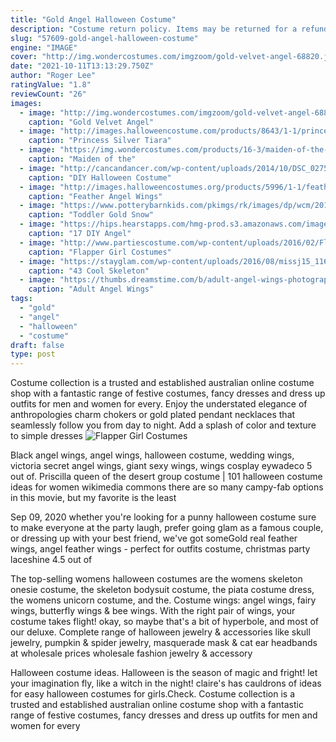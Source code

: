 ```yaml
---
title: "Gold Angel Halloween Costume"
description: "Costume return policy. Items may be returned for a refund within 60 days of purchase, except for online-only costumes and accessory kits, which must be returned 7 days prior to the holiday."
slug: "57609-gold-angel-halloween-costume"
engine: "IMAGE"
cover: "http://img.wondercostumes.com/imgzoom/gold-velvet-angel-68820.jpg"
date: "2021-10-11T13:13:29.750Z"
author: "Roger Lee"
ratingValue: "1.8"
reviewCount: "26"
images:
  - image: "http://img.wondercostumes.com/imgzoom/gold-velvet-angel-68820.jpg"
    caption: "Gold Velvet Angel"
  - image: "http://images.halloweencostume.com/products/8643/1-1/princess-silver-tiara.jpg"
    caption: "Princess Silver Tiara"
  - image: "https://img.wondercostumes.com/products/16-3/maiden-of-the-throne-renaissance-women-costume.jpg"
    caption: "Maiden of the"
  - image: "http://cancandancer.com/wp-content/uploads/2014/10/DSC_02752.jpg"
    caption: "DIY Halloween Costume"
  - image: "http://images.halloweencostumes.org/products/5996/1-1/feather-angel-wings.jpg"
    caption: "Feather Angel Wings"
  - image: "https://www.potterybarnkids.com/pkimgs/rk/images/dp/wcm/201825/0186/toddler-gold-snow-fairy-costume-c.jpg"
    caption: "Toddler Gold Snow"
  - image: "https://hips.hearstapps.com/hmg-prod.s3.amazonaws.com/images/adult-angel-costume-1562387712.jpg?crop=1xw:0.9933774834437086xh;center,top&resize=480:*"
    caption: "17 DIY Angel"
  - image: "http://www.partiescostume.com/wp-content/uploads/2016/02/Flapper-Costumes-for-Girls.jpg"
    caption: "Flapper Girl Costumes"
  - image: "https://stayglam.com/wp-content/uploads/2016/08/missj15_1168651_609596389081702_795135553_n.jpg"
    caption: "43 Cool Skeleton"
  - image: "https://thumbs.dreamstime.com/b/adult-angel-wings-photography-prop-12909265.jpg"
    caption: "Adult Angel Wings"
tags:
  - "gold"
  - "angel"
  - "halloween"
  - "costume"
draft: false
type: post
---
```


Costume collection is a trusted and established australian online costume shop with a fantastic range of festive costumes, fancy dresses and dress up outfits for men and women for every. Enjoy the understated elegance of anthropologies charm chokers or gold plated pendant necklaces that seamlessly follow you from day to night. Add a splash of color and texture to simple dresses
![Flapper Girl Costumes](http://www.partiescostume.com/wp-content/uploads/2016/02/Flapper-Costumes-for-Girls.jpg "Flapper Girl Costumes")

Black angel wings, angel wings, halloween costume, wedding wings, victoria secret angel wings, giant sexy wings, wings cosplay eywadeco 5 out of. Priscilla queen of the desert group costume | 101 halloween costume ideas for women wikimedia commons there are so many campy-fab options in this movie, but my favorite is the least
<!--inArticleAds-->

<!--galleryOne-->

Sep 09, 2020 whether you're looking for a punny halloween costume sure to make everyone at the party laugh, prefer going glam as a famous couple, or dressing up with your best friend, we've got someGold real feather wings, angel feather wings - perfect for outfits costume, christmas party laceshine 4.5 out of
<!--inArticleAds-->

<!--galleryTwo-->

The top-selling womens halloween costumes are the womens skeleton onesie costume, the skeleton bodysuit costume, the piata costume dress, the womens unicorn costume, and the. Costume wings: angel wings, fairy wings, butterfly wings & bee wings. With the right pair of wings, your costume takes flight! okay, so maybe that's a bit of hyperbole, and most of our deluxe. Complete range of halloween jewelry & accessories like skull jewelry, pumpkin & spider jewelry, masquerade mask & cat ear headbands at wholesale prices wholesale fashion jewelry & accessory
<!--galleryThree-->

Halloween costume ideas. Halloween is the season of magic and fright! let your imagination fly, like a witch in the night! claire's has cauldrons of ideas for easy halloween costumes for girls.Check. Costume collection is a trusted and established australian online costume shop with a fantastic range of festive costumes, fancy dresses and dress up outfits for men and women for every